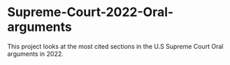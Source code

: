 # Supreme-Court-2022-Oral-arguments
This project looks at the most cited sections in the U.S Supreme Court Oral arguments in 2022.  
